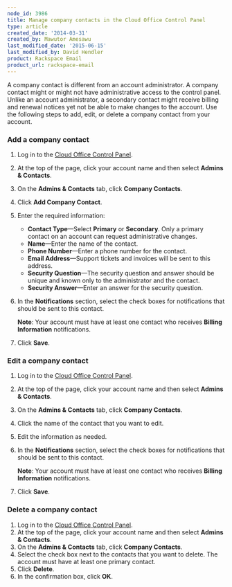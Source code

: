 ```yaml
---
node_id: 3986
title: Manage company contacts in the Cloud Office Control Panel
type: article
created_date: '2014-03-31'
created_by: Mawutor Amesawu
last_modified_date: '2015-06-15'
last_modified_by: David Hendler
product: Rackspace Email
product_url: rackspace-email
---
```


A company contact is different from an account administrator. A company
contact might or might not have administrative access to the control
panel. Unlike an account administrator, a secondary contact might
receive billing and renewal notices yet not be able to make changes to
the account. Use the following steps to add, edit, or delete a company
contact from your account.

### Add a company contact

1.  Log in to the [Cloud Office Control Panel](https://cp.rackspace.com).
2.  At the top of the page, click your account name and then select **Admins & Contacts**.
3.  On the **Admins & Contacts** tab, click **Company Contacts**.
4.  Click **Add Company Contact**.
5.  Enter the required information:
    -   **Contact Type**&mdash;Select **Primary** or **Secondary**. Only a
        primary contact on an account can request
        administrative changes.
    -   **Name**&mdash;Enter the name of the contact.
    -   **Phone Number**&mdash;Enter a phone number for the contact.
    -   **Email Address**&mdash;Support tickets and invoices will be sent to
        this address.
    -   **Security Question**&mdash;The security question and answer should
        be unique and known only to the administrator and the contact.
    -   **Security Answer**&mdash;Enter an answer for the security question.

6.  In the **Notifications** section, select the check boxes for
    notifications that should be sent to this contact.

    **Note**: Your account must have at least one contact who receives
    **Billing Information** notifications.
7.  Click **Save**.

### Edit a company contact

1.  Log in to the [Cloud Office Control Panel](https://cp.rackspace.com).
2.  At the top of the page, click your account name and then select **Admins & Contacts**.
3.  On the **Admins & Contacts** tab, click **Company Contacts**.
4.  Click the name of the contact that you want to edit.
5.  Edit the information as needed.
6.  In the **Notifications** section, select the check boxes for
    notifications that should be sent to this contact.

    **Note**: Your account must have at least one contact who receives
    **Billing Information** notifications.
7.  Click **Save**.

### Delete a company contact

1.  Log in to the [Cloud Office Control Panel](https://cp.rackspace.com).
2.  At the top of the page, click your account name and then select **Admins & Contacts**.
3.  On the **Admins & Contacts** tab, click **Company Contacts**.
4.  Select the check box next to the contacts that you want to delete.
    The account must have at least one primary contact.
5.  Click **Delete**.
6.  In the confirmation box, click **OK**.
